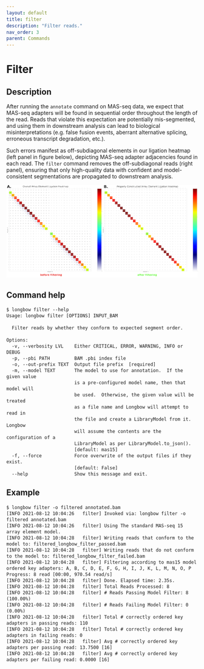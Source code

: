 ```yaml
---
layout: default
title: filter
description: "Filter reads."
nav_order: 3
parent: Commands
---
```


# Filter

## Description

After running the `annotate` command on MAS-seq data, we expect that MAS-seq adapters will be found in sequential order throughout the length of the read. Reads that violate this expectation are potentially mis-segmented, and using them in downstream analysis can lead to biological misinterpretations (e.g. false fusion events, aberrant alternative splicing, erroneous transcript degradation, etc.).

Such errors manifest as off-subdiagonal elements in our ligation heatmap (left panel in figure below), depicting MAS-seq adapter adjacencies found in each read.  The `filter` command removes the off-subdiagonal reads (right panel), ensuring that only high-quality data with confident and model-consistent segmentations are propagated to downstream analysis.

![](../figures/before_after_filter.png)

## Command help

```shell
$ longbow filter --help
Usage: longbow filter [OPTIONS] INPUT_BAM

  Filter reads by whether they conform to expected segment order.

Options:
  -v, --verbosity LVL    Either CRITICAL, ERROR, WARNING, INFO or DEBUG
  -p, --pbi PATH         BAM .pbi index file
  -o, --out-prefix TEXT  Output file prefix  [required]
  -m, --model TEXT       The model to use for annotation.  If the given value
                         is a pre-configured model name, then that model will
                         be used.  Otherwise, the given value will be treated
                         as a file name and Longbow will attempt to read in
                         the file and create a LibraryModel from it.  Longbow
                         will assume the contents are the configuration of a
                         LibraryModel as per LibraryModel.to_json().
                         [default: mas15]
  -f, --force            Force overwrite of the output files if they exist.
                         [default: False]
  --help                 Show this message and exit.
```

## Example

```shell
$ longbow filter -o filtered annotated.bam
[INFO 2021-08-12 10:04:26   filter] Invoked via: longbow filter -o filtered annotated.bam
[INFO 2021-08-12 10:04:26   filter] Using The standard MAS-seq 15 array element model.
[INFO 2021-08-12 10:04:28   filter] Writing reads that conform to the model to: filtered_longbow_filter_passed.bam
[INFO 2021-08-12 10:04:28   filter] Writing reads that do not conform to the model to: filtered_longbow_filter_failed.bam
[INFO 2021-08-12 10:04:28   filter] Filtering according to mas15 model ordered key adapters: A, B, C, D, E, F, G, H, I, J, K, L, M, N, O, P
Progress: 8 read [00:00, 970.54 read/s]
[INFO 2021-08-12 10:04:28   filter] Done. Elapsed time: 2.35s.
[INFO 2021-08-12 10:04:28   filter] Total Reads Processed: 8
[INFO 2021-08-12 10:04:28   filter] # Reads Passing Model Filter: 8 (100.00%)
[INFO 2021-08-12 10:04:28   filter] # Reads Failing Model Filter: 0 (0.00%)
[INFO 2021-08-12 10:04:28   filter] Total # correctly ordered key adapters in passing reads: 110
[INFO 2021-08-12 10:04:28   filter] Total # correctly ordered key adapters in failing reads: 0
[INFO 2021-08-12 10:04:28   filter] Avg # correctly ordered key adapters per passing read: 13.7500 [16]
[INFO 2021-08-12 10:04:28   filter] Avg # correctly ordered key adapters per failing read: 0.0000 [16]
```
